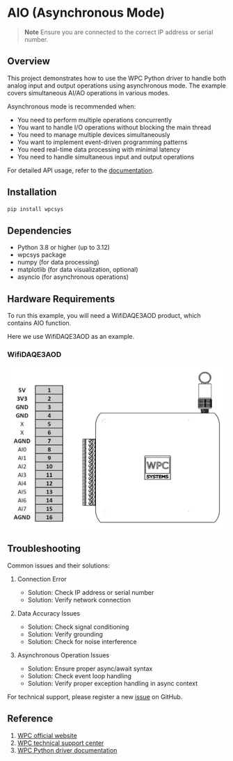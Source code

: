 # AIO (Asynchronous Mode)
> **Note**
> Ensure you are connected to the correct IP address or serial number.

## Overview

This project demonstrates how to use the WPC Python driver to handle both analog input and output operations using asynchronous mode.
The example covers simultaneous AI/AO operations in various modes.

Asynchronous mode is recommended when:
- You need to perform multiple operations concurrently
- You want to handle I/O operations without blocking the main thread
- You need to manage multiple devices simultaneously
- You want to implement event-driven programming patterns
- You need real-time data processing with minimal latency
- You need to handle simultaneous input and output operations

For detailed API usage, refer to the [documentation](https://wpc-systems-ltd.github.io/WPC_Python_driver_release/).

## Installation

```bash
pip install wpcsys
```

## Dependencies

- Python 3.8 or higher (up to 3.12)
- wpcsys package
- numpy (for data processing)
- matplotlib (for data visualization, optional)
- asyncio (for asynchronous operations)

## Hardware Requirements

To run this example, you will need a WifiDAQE3AOD product, which contains AIO function.

Here we use WifiDAQE3AOD as an example.

### WifiDAQE3AOD

<img src="https://github.com/WPC-Systems-Ltd/WPC_Python_driver_release/blob/main/Reference/Pinouts/pinout-WifiDAQE3AOD.JPG" alt="drawing" width="600"/>

## Troubleshooting

Common issues and their solutions:

1. Connection Error
   - Solution: Check IP address or serial number
   - Solution: Verify network connection

2. Data Accuracy Issues
   - Solution: Check signal conditioning
   - Solution: Verify grounding
   - Solution: Check for noise interference

3. Asynchronous Operation Issues
   - Solution: Ensure proper async/await syntax
   - Solution: Check event loop handling
   - Solution: Verify proper exception handling in async context

For technical support, please register a new [issue](https://github.com/WPC-Systems-Ltd/WPC_Python_driver_release/issues) on GitHub.

## Reference

1. [WPC official website](https://www.wpc.com.tw/)
2. [WPC technical support center](https://wpc.super.site/)
3. [WPC Python driver documentation](https://wpc-systems-ltd.github.io/WPC_Python_driver_release/)
